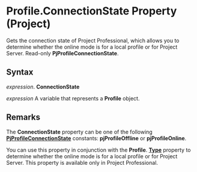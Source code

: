 
# Profile.ConnectionState Property (Project)

Gets the connection state of Project Professional, which allows you to determine whether the online mode is for a local profile or for Project Server. Read-only  **PjProfileConnectionState**.


## Syntax

 _expression_. **ConnectionState**

 _expression_ A variable that represents a **Profile** object.


## Remarks

The  **ConnectionState** property can be one of the following **[PjProfileConnectionState](bc1cb909-7eb1-ec5b-7a2a-dcf20e2c0f2b.md)** constants: **pjProfileOffline** or **pjProfileOnline**.

You can use this property in conjunction with the  **Profile**. **[Type](ff5c3939-cfa6-c098-5fc4-180a4573ecb0.md)** property to determine whether the online mode is for a local profile or for Project Server. This property is available only in Project Professional.


